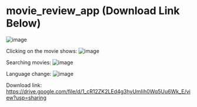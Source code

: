 # movie_review_app (Download Link Below)


![image](https://user-images.githubusercontent.com/42685801/211488705-a78bd36b-aa90-4ef4-9108-d7506f016fec.png)

Clicking on the movie shows:
![image](https://user-images.githubusercontent.com/42685801/211951698-39579ef9-0025-41a5-b98d-602f3713d4aa.png)

Searching movies:
![image](https://user-images.githubusercontent.com/42685801/211489090-b7580653-f7ed-4e29-9e25-bac127c5359e.png)

Language change:
![image](https://user-images.githubusercontent.com/42685801/211951758-b5046f31-19d1-42ed-915e-e43d222075e2.png)

Download link: https://drive.google.com/file/d/1_cR12ZK2LEd4g3hyUmIih0Wq5Uu6Wk_E/view?usp=sharing
